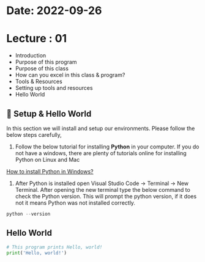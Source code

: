 # Date: 2022-09-26

# Lecture : 01

* Introduction 
* Purpose of this program
* Purpose of this class
* How can you excel in this class & program?
* Tools & Resources
* Setting up tools and resources 
* Hello World


## 📖 Setup & Hello World

In this section we will install and setup our environments. Please follow the below steps carefully,

1. Follow the below tutorial for installing **Python** in your computer. If you do not have a windows, there are plenty of tutorials online for installing Python on Linux and Mac

[How to install Python in Windows?](https://www.tutorialspoint.com/how-to-install-python-in-windows)

1. After Python is installed open Visual Studio Code → Terminal → New Terminal. After opening the new terminal type the below command to check the Python version. This will prompt the python version, if it does not it means Python was not installed correctly. 

```python
python --version
```

## Hello World

```python
# This program prints Hello, world!
print('Hello, world!')

```
